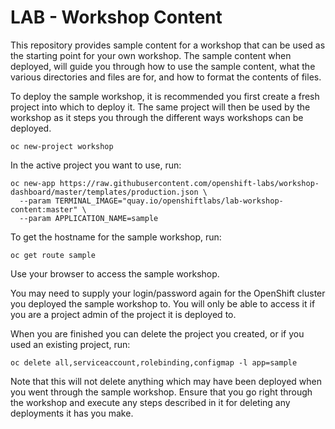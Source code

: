 LAB - Workshop Content
======================

This repository provides sample content for a workshop that can be used as the starting point for your own workshop. The sample content when deployed, will guide you through how to use the sample content, what the various directories and files are for, and how to format the contents of files.

To deploy the sample workshop, it is recommended you first create a fresh project into which to deploy it. The same project will then be used by the workshop as it steps you through the different ways workshops can be deployed.

```
oc new-project workshop
```

In the active project you want to use, run:

```
oc new-app https://raw.githubusercontent.com/openshift-labs/workshop-dashboard/master/templates/production.json \
  --param TERMINAL_IMAGE="quay.io/openshiftlabs/lab-workshop-content:master" \
  --param APPLICATION_NAME=sample
```

To get the hostname for the sample workshop, run:

```
oc get route sample
```

Use your browser to access the sample workshop.

You may need to supply your login/password again for the OpenShift cluster you deployed the sample workshop to. You will only be able to access it if you are a project admin of the project it is deployed to.

When you are finished you can delete the project you created, or if you used an existing project, run:

```
oc delete all,serviceaccount,rolebinding,configmap -l app=sample
```

Note that this will not delete anything which may have been deployed when you went through the sample workshop. Ensure that you go right through the workshop and execute any steps described in it for deleting any deployments it has you make.
